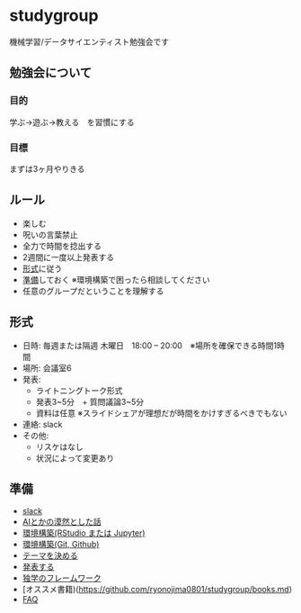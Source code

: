 # studygroup
機械学習/データサイエンティスト勉強会です

## 勉強会について
### 目的
学ぶ→遊ぶ→教える　を習慣にする

### 目標
まずは3ヶ月やりきる

## ルール
- 楽しむ
- 呪いの言葉禁止
- 全力で時間を捻出する
- 2週間に一度以上発表する
- [形式](https://github.com/ryonojima0801/studygroup#形式)に従う
- [準備](https://github.com/ryonojima0801/studygroup#準備)しておく ※環境構築で困ったら相談してください
- 任意のグループだということを理解する

## 形式
- 日時: 毎週または隔週 木曜日　18:00 – 20:00　※場所を確保できる時間1時間
- 場所: 会議室6
- 発表:
  - ライトニングトーク形式
  - 発表3~5分　+ 質問議論3~5分
  - 資料は任意 ※スライドシェアが理想だが時間をかけすぎるべきでもない
- 連絡: slack
- その他:
  - リスケはなし
  - 状況によって変更あり

## 準備
- [slack](https://github.com/ryonojima0801/studygroup/slack.md)
- [AIとかの漠然とした話](https://github.com/ryonojima0801/studygroup/about_ai.md)
- [環境構築(RStudio または Jupyter)](https://github.com/ryonojima0801/studygroup/editor.md)
- [環境構築(Git, Github)](https://github.com/ryonojima0801/studygroup/git.md)
- [テーマを決める](https://github.com/ryonojima0801/studygroup/theme.md)
- [発表する](https://github.com/ryonojima0801/studygroup/presentation.md)
- [独学のフレームワーク](https://github.com/ryonojima0801/studygroup/self_study.md)
- [オススメ書籍)(https://github.com/ryonojima0801/studygroup/books.md)
- [FAQ](https://github.com/ryonojima0801/studygroup/faq.md) 

